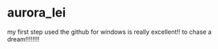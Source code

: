 # aurora_lei
my first step
used the github for windows is really excellent!!
to chase a dream!!!!!!!!

